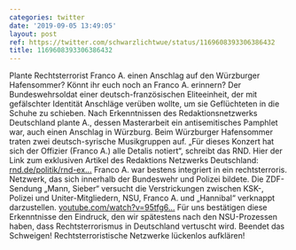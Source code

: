 ```yaml
---
categories: twitter
date: '2019-09-05 13:49:05'
layout: post
ref: https://twitter.com/schwarzlichtwue/status/1169608393306386432
title: 1169608393306386432
---
```

Plante Rechtsterrorist Franco A. einen Anschlag auf den Würzburger Hafensommer?
Könnt ihr euch noch an Franco A. erinnern? Der Bundeswehrsoldat einer deutsch-französischen Eliteeinheit, der mit gefälschter Identität Anschläge verüben wollte, um sie Geflüchteten in die Schuhe zu schieben.
Nach Erkenntnissen des Redaktionsnetzwerks Deutschland plante A., dessen Masterarbeit ein antisemitisches Pamphlet war, auch einen Anschlag in Würzburg.
Beim Würzburger Hafensommer traten zwei deutsch-syrische Musikgruppen auf. „Für dieses Konzert hat sich der Offizier (Franco A.) alle Detalis notiert“, schreibt das RND.
Hier der Link zum exklusiven Artikel des Redaktions Netzwerks Deutschland: [rnd.de/politik/rnd-ex…](https://www.rnd.de/politik/rnd-exklusiv-terroranschlag-in-berlin-so-perfide-plante-soldat-franco-a-den-ablauf-NYG7YPLV6ZALVDRGJ5I7YDARKE.html)
Franco A. war bestens integriert in ein rechtsterroris. Netzwerk, das sich innerhalb der Bundeswehr und Polizei bildete. Die ZDF-Sendung „Mann, Sieber“ versucht die Verstrickungen zwischen KSK-, Polizei und Uniter-Mitgliedern, NSU, Franco A. und „Hannibal“ verknappt darzustellen.
[youtube.com/watch?v=95tfg6…](https://www.youtube.com/watch?v=95tfg6TRe18)
Für uns bestätigen diese Erkenntnisse den Eindruck, den wir spätestens nach den NSU-Prozessen haben, dass Rechtsterrorismus in Deutschland vertuscht wird. Beendet das Schweigen! Rechtsterroristische Netzwerke lückenlos aufklären!